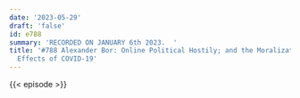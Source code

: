```yaml
---
date: '2023-05-29'
draft: 'false'
id: e788
summary: 'RECORDED ON JANUARY 6th 2023.  '
title: '#788 Alexander Bor: Online Political Hostily; and the Moralization and Political
  Effects of COVID-19'
---
```

{{< episode >}}
